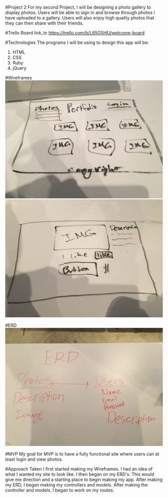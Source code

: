 #Project 2
  For my second Project, I will be designing a photo gallery to display photos. Users will be able to sign in and browse through photos I have uploaded to a gallery. Users will also enjoy high quality photos that they can then share with their friends.

#Trello Board
link_to https://trello.com/b/L65G5HfJ/welcome-board

#Technologies
  The programs I will be using to design this app will be:
  1. HTML
  2. CSS
  3. Ruby
  4. jQuery


#Wireframes
![Alt text](./assets/first.jpg)
![Alt text](./assets/second.jpg)

#ERD
![Alt Text](./assets/erd.jpg)

#MVP
My goal for MVP is to have a fully functional site where users can at least login and view photos.

#Approach Taken
I first started making my Wireframes. I had an idea of what I wanted my site to look like. I then began on my ERD's. This would give me direction and a starting place to begin making my app. After making my ERD, I began making my controllers and models. After making the controller and models, I began to work on my routes.
